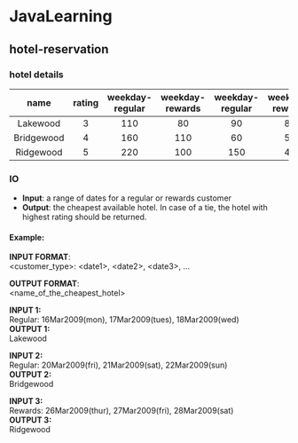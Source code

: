 # JavaLearning

## hotel-reservation

### hotel details

|      name     |  rating  |  weekday-regular  |  weekday-rewards  |  weekday-regular  |  weekday-rewards  |
|:-------------:|:--------:|:-----------------:|:-----------------:|:-----------------:|:-----------------:|
|   Lakewood    |     3    |        110        |         80        |         90        |         80        |
|   Bridgewood  |     4    |        160        |        110        |         60        |         50        |
|   Ridgewood   |     5    |        220        |        100        |        150        |         40        |


### IO
- **Input**: a range of dates for a regular or rewards customer
- **Output**: the cheapest available hotel. In case of a tie, the hotel with highest rating should be returned.

#### Example:

**INPUT FORMAT**:  
<customer_type>: \<date1>, \<date2>, \<date3>, ...  

**OUTPUT FORMAT**:  
<name_of_the_cheapest_hotel>


**INPUT 1:**  
Regular: 16Mar2009(mon), 17Mar2009(tues), 18Mar2009(wed)  
**OUTPUT 1:**  
Lakewood

**INPUT 2:**  
Regular: 20Mar2009(fri), 21Mar2009(sat), 22Mar2009(sun)  
**OUTPUT 2:**  
Bridgewood

**INPUT 3:**  
Rewards: 26Mar2009(thur), 27Mar2009(fri), 28Mar2009(sat)   
**OUTPUT 3:**  
Ridgewood
